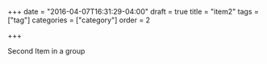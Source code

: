 +++
date = "2016-04-07T16:31:29-04:00"
draft = true
title = "item2"
tags = ["tag"]
categories = ["category"]
order = 2

+++

Second Item in a group
